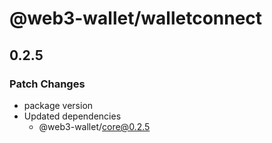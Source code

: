# @web3-wallet/walletconnect

## 0.2.5

### Patch Changes

- package version
- Updated dependencies
  - @web3-wallet/core@0.2.5
